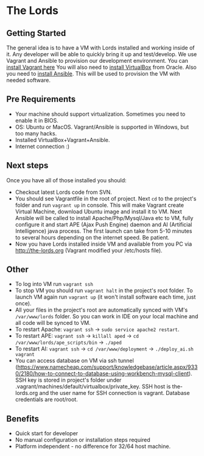 # The Lords

Getting Started
---------------

The general idea is to have a VM with Lords installed and working inside of it. Any developer will be able to quickly bring it up and test/develop.
We use Vagrant and Ansible to provision our development environment.
You can [install Vagrant here](http://www.vagrantup.com/downloads)
You will also need to [install VirtualBox](https://www.virtualbox.org/wiki/Downloads) from Oracle. 
Also you need to [install Ansible](http://docs.ansible.com/ansible/intro_installation.html). This will be used to provision the VM with needed software.

Pre Requirements
---------------

- Your machine should support virtualization. Sometimes you need to enable it in BIOS.
- OS: Ubuntu or MacOS. Vagrant/Ansible is supported in Windows, but too many hacks.
- Installed VirtualBox+Vagrant+Ansible.
- Internet connection :)

Next steps
---------------

Once you have all of those installed you should:
- Checkout latest Lords code from SVN.
- You should see Vagrantfile in the root of project. Next `cd` to the project's folder and run `vagrant up` in console. This will make Vagrant create Virtual Machine, download Ubuntu image and install it to VM. Next Ansible will be called to install Apache/Php/Mysql/Java etc to VM, fully configure it and start APE (Ajax Push Engine) daemon and AI (Artificial Intelligence) java process. The first launch can take from 5-10 minutes to several hours depending on the internet speed. Be patient.
- Now you have Lords installed inside VM and available from you PC via http://the-lords.org (Vagrant modified your /etc/hosts file).

Other
---------------

- To log into VM run `vagrant ssh`
- To stop VM you should run `vagrant halt` in the project's root folder. To launch VM again run `vagrant up` (it won't install software each time, just once).
- All your files in the project's root are automatically synced with VM's `/var/www/lords` folder. So you can work in IDE on your local machine and all code will be synced to VM.
- To restart Apache: `vagrant ssh` -> `sudo service apache2 restart`.
- To restart APE: `vagrant ssh` -> `killall aped` -> `cd /var/www/lords/ape_scripts/bin` -> `./aped`
- To restart AI: `vagrant ssh` -> `cd /var/www/deployment` -> `./deploy_ai.sh vagrant`
- You can access database on VM via ssh tunnel (https://www.namecheap.com/support/knowledgebase/article.aspx/9330/2180/how-to-connect-to-database-using-workbench-mysql-client). SSH key is stored in project's folder under .vagrant/machines/default/virtualbox/private_key. SSH host is the-lords.org and the user name for SSH connection is vagrant. Database credentials are root/root.

Benefits
---------------

- Quick start for developer
- No manual configuration or installation steps required
- Platform independent - no difference for 32/64 host machine.

